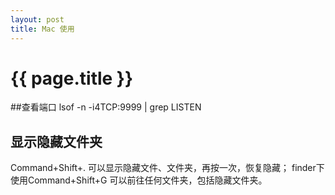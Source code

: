```yaml
---
layout: post
title: Mac 使用 
---
```

{{ page.title }}
=============
##查看端口
lsof -n -i4TCP:9999 | grep LISTEN

## 显示隐藏文件夹
Command+Shift+. 可以显示隐藏文件、文件夹，再按一次，恢复隐藏；
finder下使用Command+Shift+G 可以前往任何文件夹，包括隐藏文件夹。 
